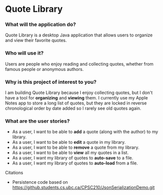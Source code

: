 # Quote Library

### What will the application do?

Quote Library is a desktop Java application that allows users to organize and 
view their favorite quotes.

### Who will use it?

Users are people who enjoy reading and collecting quotes, whether from famous 
people or anonymous authors. 

### Why is this project of interest to you?

I am building Quote Library because I enjoy collecting quotes, but I don't have a 
tool for **organizing** and **viewing** them. I currently use my Apple Notes app 
to store a long list of quotes, but they are locked in reverse chronological order 
by date added so I rarely see old quotes again.  

### What are the user stories?

- As a user, I want to be able to **add** a quote (along with the author) to my 
library.
- As a user, I want to be able to **edit** a quote in my library.
- As a user, I want to be able to **remove** a quote from my library.
- As a user, I want to be able to **view** all my quotes in a list.
- As a user, I want my library of quotes to **auto-save** to a file.
- As a user, I want my library of quotes to **auto-load** from a file.

Citations
- Persistence code based on https://github.students.cs.ubc.ca/CPSC210/JsonSerializationDemo.git